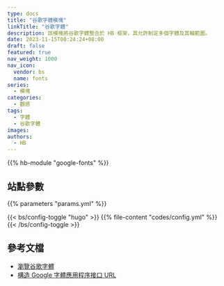 ```yaml
---
type: docs
title: "谷歌字體模塊"
linkTitle: "谷歌字體"
description: 該模塊將谷歌字體整合於 HB 框架，其允許制定多個字體及其軸範圍。
date: 2023-11-15T00:24:24+08:00
draft: false
featured: true
nav_weight: 1000
nav_icon:
  vendor: bs
  name: fonts
series:
  - 模塊
categories:
  - 觀感
tags:
  - 字體
  - 谷歌字體
images:
authors:
  - HB
---
```


{{% hb-module "google-fonts" %}}

## 站點參數

{{% parameters "params.yml" %}}

{{< bs/config-toggle "hugo" >}}
{{% file-content "codes/config.yml" %}}
{{< /bs/config-toggle >}}

## 參考文檔

- [瀏覽谷歌字體](https://fonts.google.com/)
- [構造 Google 字體應用程序接口 URL](https://developers.google.com/fonts/docs/css2#forming_api_urls)
